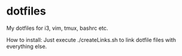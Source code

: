 # dotfiles
My dotfiles for i3, vim, tmux, bashrc etc.

How to install:
Just execute ./createLinks.sh to link dotfile files with everything else.
